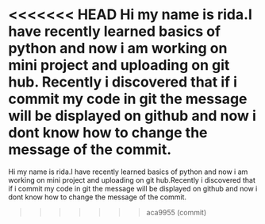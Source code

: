 <<<<<<< HEAD
Hi my name is rida.I have recently learned basics of python and 
now i am working on mini project and uploading on git hub.
Recently i discovered that if i commit my code in git the message 
will be displayed on github and now i dont know how to change the message of the commit.
=======
Hi my name is rida.I have recently learned basics of python and now i am working on mini project and uploading on git hub.Recently i discovered that if i commit my code in git the message will be displayed on github and now i dont know how to change the message of the commit.
>>>>>>> aca9955 (commit)
